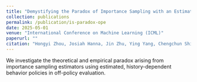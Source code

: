 ```yaml
---
title: "Demystifying the Paradox of Importance Sampling with an Estimated History-Dependent Behavior Policy in Off-Policy Evaluation"
collection: publications
permalink: /publication/is-paradox-ope
date: 2025-05-01
venue: "International Conference on Machine Learning (ICML)"
paperurl: ""
citation: "Hongyi Zhou, Josiah Hanna, Jin Zhu, Ying Yang, Chengchun Shi. (2025). Demystifying the Paradox of Importance Sampling with an Estimated History-Dependent Behavior Policy in Off-Policy Evaluation. *International Conference on Machine Learning (ICML).*"
---
```


We investigate the theoretical and empirical paradox arising from importance sampling estimators using estimated, history-dependent behavior policies in off-policy evaluation.
